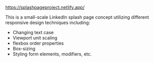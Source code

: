 https://splashpageproject.netlify.app/

This is a small-scale LinkedIn splash page concept utilizing different responsive design techniques including:
- Changing text case
- Viewport unit scaling
- flexbox order properties
- Box-sizing
- Styling form elements, modifiers, etc.

